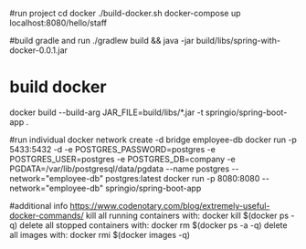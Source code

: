 #run project
cd docker
./build-docker.sh
docker-compose up
localhost:8080/hello/staff

#build gradle and run
./gradlew build && java -jar build/libs/spring-with-docker-0.0.1.jar

# build docker
docker build --build-arg JAR_FILE=build/libs/\*.jar -t springio/spring-boot-app .

#run individual
docker network create -d bridge employee-db
docker run -p 5433:5432 -d -e POSTGRES_PASSWORD=postgres -e POSTGRES_USER=postgres -e POSTGRES_DB=company -e PGDATA=/var/lib/postgresql/data/pgdata --name postgres --network="employee-db"  postgres:latest
docker run -p 8080:8080 --network="employee-db" springio/spring-boot-app

#additional info
https://www.codenotary.com/blog/extremely-useful-docker-commands/
kill all running containers with: docker kill $(docker ps -q)
delete all stopped containers with: docker rm $(docker ps -a -q)
delete all images with: docker rmi $(docker images -q)

